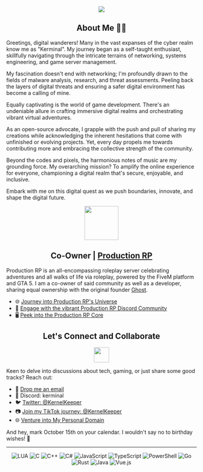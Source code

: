 <div align="center">
    <a href="https://github.com/yumiruuwu">
        <img src="https://readme-typing-svg.herokuapp.com?font=Source+Code+Pro&duration=2000&pause=1000&color=F78D27&center=true&vCenter=true&multiline=true&width=435&height=100&lines=Oh%2C+hi+there+%F0%9F%91%8B;Welcome+to+my+tech+universe"/>
    </a>
</div>

<div align="center">
    <h2>About Me 🧑‍💻</h2>
</div>

Greetings, digital wanderers! Many in the vast expanses of the cyber realm know me as "Kerminal". My journey began as a self-taught enthusiast, skillfully navigating through the intricate terrains of networking, systems engineering, and game server management.

My fascination doesn't end with networking; I'm profoundly drawn to the fields of malware analysis, research, and threat assessments. Peeling back the layers of digital threats and ensuring a safer digital environment has become a calling of mine.

Equally captivating is the world of game development. There's an undeniable allure in crafting immersive digital realms and orchestrating vibrant virtual adventures.

As an open-source advocate, I grapple with the push and pull of sharing my creations while acknowledging the inherent hesitations that come with unfinished or evolving projects. Yet, every day propels me towards contributing more and embracing the collective strength of the community.

Beyond the codes and pixels, the harmonious notes of music are my grounding force. My overarching mission? To amplify the online experience for everyone, championing a digital realm that's secure, enjoyable, and inclusive.

Embark with me on this digital quest as we push boundaries, innovate, and shape the digital future.

<div align="center">
    <a href="https://productionrp.org/">
        <img src="https://www.productionrp.org/assets/logo-IpLcXXlq.png" width="90px"/>
    </a>
</div>

<h2 align="center">Co-Owner | <a href="https://productionrp.org/">Production RP</a></h2>

Production RP is an all-encompassing roleplay server celebrating adventures and all walks of life via roleplay, powered by the FiveM platform and GTA 5. I am a co-owner of said community as well as a developer, sharing equal ownership with the original founder [Ghost](https://github.com/GhostDaGhost).

- 🌐 [Journey into Production RP's Universe](https://productionrp.org/)
- 💬 [Engage with the vibrant Production RP Discord Community](https://discord.gg/productionrp)
- 🖥️ [Peek into the Production RP Core](https://core.productionrp.org)

<div align="center">
    <h2>Let's Connect and Collaborate</h2>
</div>

<p align="center">
    <img width="40" src="https://github.githubassets.com/images/mona-loading-default.gif">
</p>

Keen to delve into discussions about tech, gaming, or just share some good tracks? Reach out:

- 📧 [Drop me an email](mailto:contact@kerminal.net)
- 💬 Discord: kerminal
- 🐦 [Twitter: @KernelKeeper](https://twitter.com/KernelKeeper)
- 📷 [Join my TikTok journey: @KernelKeeper](https://www.tiktok.com/@KernelKeeper)
- 🌐 [Venture into My Personal Domain](http://kerminal.net)

And hey, mark October 15th on your calendar. I wouldn't say no to birthday wishes! 🎂

<div align="center"></div>

---

<p align="center">
  <img src="https://img.shields.io/badge/LUA-%232C2D72.svg?style=flat-square&logo=lua&logoColor=white" alt="LUA">
  <img src="https://img.shields.io/badge/C-%2300599C.svg?style=flat-square&logo=c&logoColor=white" alt="C">
  <img src="https://img.shields.io/badge/C++-%2300599C.svg?style=flat-square&logo=c%2B%2B&logoColor=white" alt="C++">
  <img src="https://img.shields.io/badge/C%23-%23239120.svg?style=flat-square&logo=c-sharp&logoColor=white" alt="C#">
  <img src="https://img.shields.io/badge/JavaScript-%23F7DF1E.svg?style=flat-square&logo=javascript&logoColor=black" alt="JavaScript">
  <img src="https://img.shields.io/badge/TypeScript-%23007ACC.svg?style=flat-square&logo=typescript&logoColor=white" alt="TypeScript">
  <img src="https://img.shields.io/badge/PowerShell-%235391FE.svg?style=flat-square&logo=powershell&logoColor=white" alt="PowerShell">
  <img src="https://img.shields.io/badge/Go-%2300ADD8.svg?style=flat-square&logo=go&logoColor=white" alt="Go">
  <img src="https://img.shields.io/badge/Rust-%23000000.svg?style=flat-square&logo=rust&logoColor=white" alt="Rust">
  <img src="https://img.shields.io/badge/Java-%23ED8B00.svg?style=flat-square&logo=java&logoColor=white" alt="Java">
  <img src="https://img.shields.io/badge/Vue.js-%234FC08D.svg?style=flat-square&logo=vue-dot-js&logoColor=white" alt="Vue.js">
</p>

</div>
